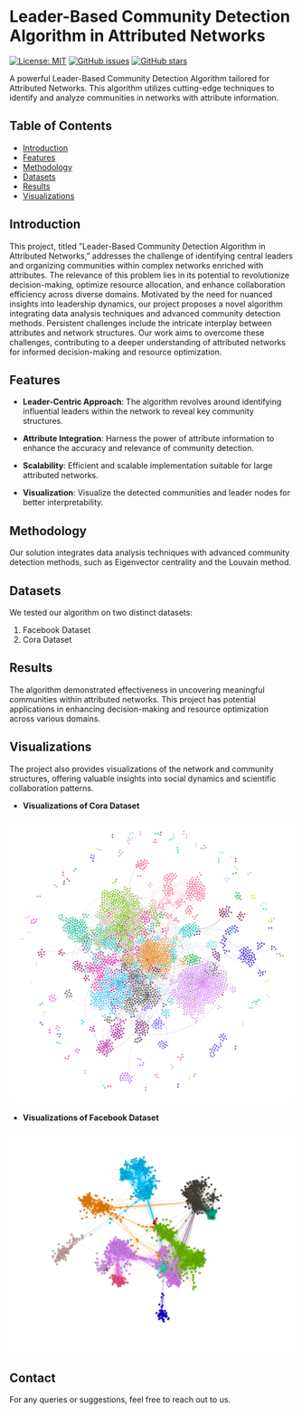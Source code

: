 # Leader-Based Community Detection Algorithm in Attributed Networks

[![License: MIT](https://img.shields.io/badge/License-MIT-yellow.svg)](https://opensource.org/licenses/MIT)
[![GitHub issues](https://img.shields.io/github/issues/deveshkumarvv/Leader-Based-Community-Detection-Algorithm-in-Attributed-Networks.svg)]([https://github.com/your-username/your-repository/issues](https://github.com/deveshkumarvv/Leader-Based-Community-Detection-Algorithm-in-Attributed-Networks/issues))
[![GitHub stars](https://img.shields.io/github/stars/deveshkumarvv/Leader-Based-Community-Detection-Algorithm-in-Attributed-Networks.svg)](https://github.com/deveshkumarvv/Leader-Based-Community-Detection-Algorithm-in-Attributed-Networks/stargazers)

A powerful Leader-Based Community Detection Algorithm tailored for Attributed Networks. This algorithm utilizes cutting-edge techniques to identify and analyze communities in networks with attribute information.

## Table of Contents

- [Introduction](#introduction)
- [Features](#features)
- [Methodology](#methodology)
- [Datasets](#datasets)
- [Results](#results)
- [Visualizations](#visualizations)


## Introduction

This project, titled ”Leader-Based Community Detection Algorithm in Attributed Networks,” addresses the challenge of identifying central leaders and
organizing communities within complex networks enriched with attributes. The
relevance of this problem lies in its potential to revolutionize decision-making,
optimize resource allocation, and enhance collaboration efficiency across diverse
domains. Motivated by the need for nuanced insights into leadership dynamics,
our project proposes a novel algorithm integrating data analysis techniques and
advanced community detection methods. Persistent challenges include the intricate
interplay between attributes and network structures. Our work aims to
overcome these challenges, contributing to a deeper understanding of attributed
networks for informed decision-making and resource optimization.


## Features

- **Leader-Centric Approach**: The algorithm revolves around identifying influential leaders within the network to reveal key community structures.

- **Attribute Integration**: Harness the power of attribute information to enhance the accuracy and relevance of community detection.

- **Scalability**: Efficient and scalable implementation suitable for large attributed networks.

- **Visualization**: Visualize the detected communities and leader nodes for better interpretability.

## Methodology
Our solution integrates data analysis techniques with advanced community detection methods, such as Eigenvector centrality and the Louvain method.

## Datasets
We tested our algorithm on two distinct datasets:
1. Facebook Dataset
2. Cora Dataset

## Results
The algorithm demonstrated effectiveness in uncovering meaningful communities within attributed networks. This project has potential applications in enhancing decision-making and resource optimization across various domains.

## Visualizations
The project also provides visualizations of the network and community structures, offering valuable insights into social dynamics and scientific collaboration patterns.

- **Visualizations of Cora Dataset**

![Alt text](Visualisation/Cora/PIC2.png)


- **Visualizations of Facebook Dataset**
  
![Alt text](Visualisation/Facebook/output.png)


## Contact
For any queries or suggestions, feel free to reach out to us.

